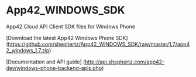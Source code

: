 App42_WINDOWS_SDK
=================

App42 Cloud API Client SDK files for Windows Phone

[Download the latest App42 Windows Phone SDK] (https://github.com/shephertz/App42_WINDOWS_SDK/raw/master/1.7/app42_windows_1.7.zip)

[Documentation and API guide] (http://api.shephertz.com/app42-dev/windows-phone-backend-apis.php)
